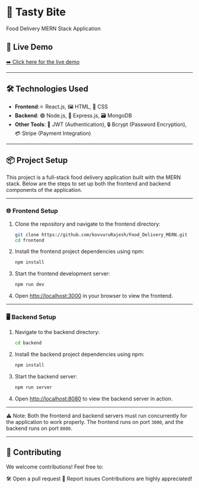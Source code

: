 # 🍕 Tasty Bite
Food Delivery MERN Stack Application

## 🚀 Live Demo
[➡️ Click here for the live demo](https://food-delivery-mern-frontend-eabe.onrender.com/)

---
## 🛠️ Technologies Used

- **Frontend**:⚛️ React.js, 🖼️ HTML, 🎨 CSS
- **Backend**: 🟢 Node.js, 🧰 Express.js, 🗃️ MongoDB
- **Other Tools**: 🔐 JWT (Authentication), 🔒 Bcrypt (Password Encryption), 💳 Stripe (Payment Integration)

---
## 📦 Project Setup

This project is a full-stack food delivery application built with the MERN stack. Below are the steps to set up both the frontend and backend components of the application.

---

### 🌐 Frontend Setup

1. Clone the repository and navigate to the frontend directory:

    ```bash
    git clone https://github.com/kovvuruRajesh/Food_Delivery_MERN.git
    cd frontend
    ```

2. Install the frontend project dependencies using npm:

    ```bash
    npm install
    ```

3. Start the frontend development server:

    ```bash
    npm run dev
    ```

4. Open [http://localhost:3000](http://localhost:3000) in your browser to view the frontend.

---

### 🖥️ Backend Setup

1. Navigate to the backend directory:

    ```bash
    cd backend
    ```

2. Install the backend project dependencies using npm:

    ```bash
    npm install
    ```

3. Start the backend server:

    ```bash
    npm run server
    ```

4. Open [http://localhost:8080](http://localhost:8080) to view the backend server in action.

---

⚠️ Note: Both the frontend and backend servers must run concurrently for the application to work properly.
The frontend runs on port `3000`, and the backend runs on port `8080`.

---



## 🤝 Contributing

We welcome contributions! Feel free to:

🛠️ Open a pull request
📝 Report issues
Contributions are highly appreciated!


